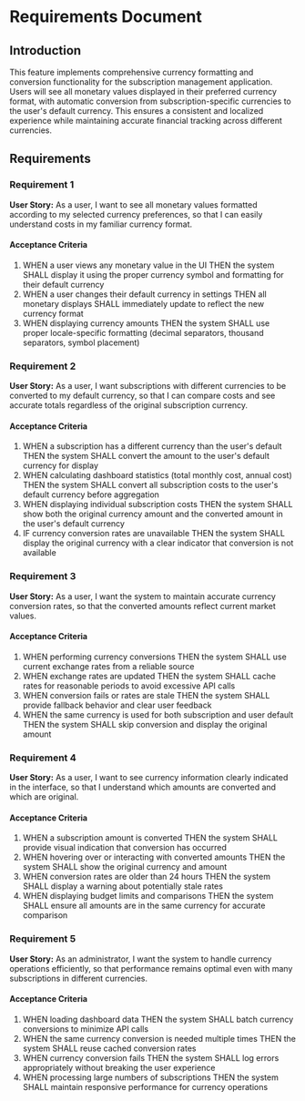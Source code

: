 # Requirements Document

## Introduction

This feature implements comprehensive currency formatting and conversion functionality for the subscription management application. Users will see all monetary values displayed in their preferred currency format, with automatic conversion from subscription-specific currencies to the user's default currency. This ensures a consistent and localized experience while maintaining accurate financial tracking across different currencies.

## Requirements

### Requirement 1

**User Story:** As a user, I want to see all monetary values formatted according to my selected currency preferences, so that I can easily understand costs in my familiar currency format.

#### Acceptance Criteria

1. WHEN a user views any monetary value in the UI THEN the system SHALL display it using the proper currency symbol and formatting for their default currency
2. WHEN a user changes their default currency in settings THEN all monetary displays SHALL immediately update to reflect the new currency format
3. WHEN displaying currency amounts THEN the system SHALL use proper locale-specific formatting (decimal separators, thousand separators, symbol placement)

### Requirement 2

**User Story:** As a user, I want subscriptions with different currencies to be converted to my default currency, so that I can compare costs and see accurate totals regardless of the original subscription currency.

#### Acceptance Criteria

1. WHEN a subscription has a different currency than the user's default THEN the system SHALL convert the amount to the user's default currency for display
2. WHEN calculating dashboard statistics (total monthly cost, annual cost) THEN the system SHALL convert all subscription costs to the user's default currency before aggregation
3. WHEN displaying individual subscription costs THEN the system SHALL show both the original currency amount and the converted amount in the user's default currency
4. IF currency conversion rates are unavailable THEN the system SHALL display the original currency with a clear indicator that conversion is not available

### Requirement 3

**User Story:** As a user, I want the system to maintain accurate currency conversion rates, so that the converted amounts reflect current market values.

#### Acceptance Criteria

1. WHEN performing currency conversions THEN the system SHALL use current exchange rates from a reliable source
2. WHEN exchange rates are updated THEN the system SHALL cache rates for reasonable periods to avoid excessive API calls
3. WHEN conversion fails or rates are stale THEN the system SHALL provide fallback behavior and clear user feedback
4. WHEN the same currency is used for both subscription and user default THEN the system SHALL skip conversion and display the original amount

### Requirement 4

**User Story:** As a user, I want to see currency information clearly indicated in the interface, so that I understand which amounts are converted and which are original.

#### Acceptance Criteria

1. WHEN a subscription amount is converted THEN the system SHALL provide visual indication that conversion has occurred
2. WHEN hovering over or interacting with converted amounts THEN the system SHALL show the original currency and amount
3. WHEN conversion rates are older than 24 hours THEN the system SHALL display a warning about potentially stale rates
4. WHEN displaying budget limits and comparisons THEN the system SHALL ensure all amounts are in the same currency for accurate comparison

### Requirement 5

**User Story:** As an administrator, I want the system to handle currency operations efficiently, so that performance remains optimal even with many subscriptions in different currencies.

#### Acceptance Criteria

1. WHEN loading dashboard data THEN the system SHALL batch currency conversions to minimize API calls
2. WHEN the same currency conversion is needed multiple times THEN the system SHALL reuse cached conversion rates
3. WHEN currency conversion fails THEN the system SHALL log errors appropriately without breaking the user experience
4. WHEN processing large numbers of subscriptions THEN the system SHALL maintain responsive performance for currency operations
